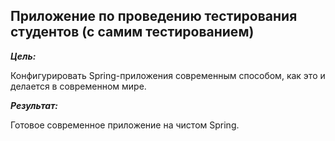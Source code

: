 ## Приложение по проведению тестирования студентов (с самим тестированием)

***Цель:***

Конфигурировать Spring-приложения современным способом, как это и делается в современном мире.

***Результат:***

Готовое современное приложение на чистом Spring.



